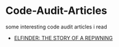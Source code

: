 # Code-Audit-Articles
some interesting code audit articles i read
- [ELFINDER: THE STORY OF A REPWNING](https://www.synacktiv.com/publications/elfinder-the-story-of-a-repwning.html)
